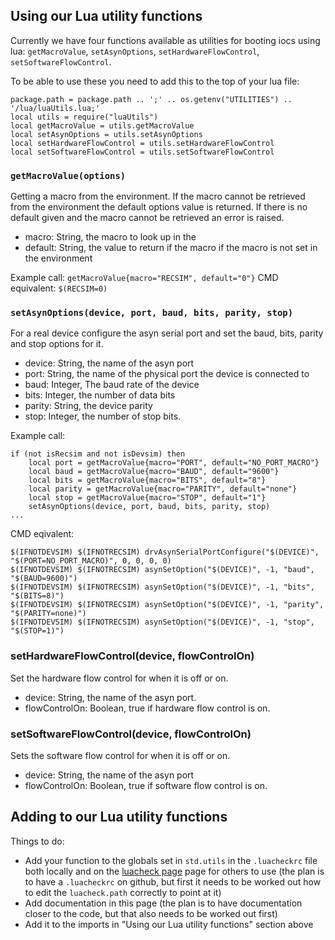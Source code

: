 ## Using our Lua utility functions

Currently we have four functions available as utilities for booting iocs using lua: `getMacroValue`, `setAsynOptions`, `setHardwareFlowControl`, `setSoftwareFlowControl`.

To be able to use these you need to add this to the top of your lua file:

```
package.path = package.path .. ';' .. os.getenv("UTILITIES") .. '/lua/luaUtils.lua;'
local utils = require("luaUtils")
local getMacroValue = utils.getMacroValue
local setAsynOptions = utils.setAsynOptions
local setHardwareFlowControl = utils.setHardwareFlowControl
local setSoftwareFlowControl = utils.setSoftwareFlowControl
```
### `getMacroValue(options)`

Getting a macro from the environment. If the macro cannot be retrieved from the environment the default options value is returned. If there is no default given and the macro cannot be retrieved an error is raised.

- macro: String, the macro to look up in the 
- default: String, the value to return if the macro if the macro is not set in the environment

Example call: `getMacroValue{macro="RECSIM", default="0"}`
CMD equivalent: `$(RECSIM=0)`

### `setAsynOptions(device, port, baud, bits, parity, stop)`

For a real device configure the asyn serial port and set the baud, bits, parity and stop options for it.

- device: String, the name of the asyn port
- port: String, the name of the physical port the device is connected to
- baud: Integer, The baud rate of the device
- bits: Integer, the number of data bits
- parity: String, the device parity
- stop: Integer, the number of stop bits.

Example call: 
```
if (not isRecsim and not isDevsim) then
    local port = getMacroValue{macro="PORT", default="NO_PORT_MACRO"}
    local baud = getMacroValue{macro="BAUD", default="9600"}
    local bits = getMacroValue{macro="BITS", default="8"}
    local parity = getMacroValue{macro="PARITY", default="none"}
    local stop = getMacroValue{macro="STOP", default="1"}
    setAsynOptions(device, port, baud, bits, parity, stop)
...
```

CMD eqivalent: 
```
$(IFNOTDEVSIM) $(IFNOTRECSIM) drvAsynSerialPortConfigure("$(DEVICE)", "$(PORT=NO_PORT_MACRO)", 0, 0, 0, 0)
$(IFNOTDEVSIM) $(IFNOTRECSIM) asynSetOption("$(DEVICE)", -1, "baud", "$(BAUD=9600)")
$(IFNOTDEVSIM) $(IFNOTRECSIM) asynSetOption("$(DEVICE)", -1, "bits", "$(BITS=8)")
$(IFNOTDEVSIM) $(IFNOTRECSIM) asynSetOption("$(DEVICE)", -1, "parity", "$(PARITY=none)")
$(IFNOTDEVSIM) $(IFNOTRECSIM) asynSetOption("$(DEVICE)", -1, "stop", "$(STOP=1)")
```

### setHardwareFlowControl(device, flowControlOn)

Set the hardware flow control for when it is off or on. 

- device: String, the name of the asyn port.
- flowControlOn: Boolean, true if hardware flow control is on.

### setSoftwareFlowControl(device, flowControlOn)

Sets the software flow control for when it is off or on.

- device: String, the name of the asyn port
- flowControlOn: Boolean, true if software flow control is on.

## Adding to our Lua utility functions

Things to do:
- Add your function to the globals set in `std.utils` in the `.luacheckrc` file both locally and on the [luacheck page](https://github.com/ISISComputingGroup/ibex_developers_manual/wiki/LuaCheck) page for others to use (the plan is to have a `.luacheckrc` on github, but first it needs to be worked out how to edit the `luacheck.path` correctly to point at it)
- Add documentation in this page (the plan is to have documentation closer to the code, but that also needs to be worked out first)
- Add it to the imports in "Using our Lua utility functions" section above